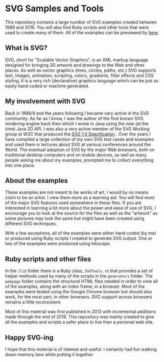 # SVG Samples and Tools

This repository contains a large number of SVG examples created between 1989 and 2016. You will also find Ruby scripts and other tools that were used to create many of them. All of the examples can be previewed by [here](https://kelvinlawrence.net/svg/).

## What is SVG?
SVG, short for "Scalable Vector Graphics", is an XML markup language designed for bringing 2D artwork and drawings to the Web and other places. As well as vector graphics (lines, circles, paths, etc.) SVG supports text, images, animation, scripting, colors, gradients, filter effects and CSS styling.  It is a very rich (declarative) graphics language which can be just as easily hand coded or machine generated.
      
## My involvement with SVG
Back in 1998/9 and the years following I became very active in the SVG community. As far as I know, I was the author of the first known SVG rendering engine back then which I
wrote in Java using the new (at the time) Java 2D API. I was also a very active member of the SVG Working group at W3C that produced the [SVG 1.0
Specification](http://www.w3.org/TR/SVG10/) .  Over the years I have compiled a large collection of my own SVG test cases and examples and used them in lectures about SVG at
various conferences around the World. The eventual adoption of SVG by the major Web browsers, both on traditional desktop computers and on mobile devices, as well as many
people asking me about my examples, prompted me to collect everything into one place. 

## About the examples
These examples are not meant to be works of art, I would by no means claim to be an artist. I view them more as a learning aid.  You will find most of the major SVG features
used somewhere in these files. If you are interested in learning a bit more about the power and ease of use of SVG, I encourage you to look at the source for the files as well
as the "artwork" as some pictures may look the same but might have been created using different SVG techniques.

With a few exceptions, all of the examples were either hand coded (by me) or produced using Ruby scripts I created to generate SVG output. One or two of the examples were
produced using Inkscape. 

## Ruby scripts and other files
In the `/lib` folder there is a Ruby class, `SVGTools.rb` that provides a set of helper methods used by many of the scripts in the `generators` folder. The `webpage` folder contains the structural HTML files needed in order to view all of the examples, along with an index frame, in a browser. Most of the examples were tested using the Google Chrome browser but should also work, for the most part, in other browsers. SVG support across browsers remains a little inconsistent.

Most of this material was first published in 2013 with incremental additions made through the end of 2016. This repository was mainly created to give all the examples and scripts a safer place to live than a personal web site.

## Happy SVG-ing

I hope that this material is of interest and useful. I certainly had fun walking down memory lane while putting it together.
